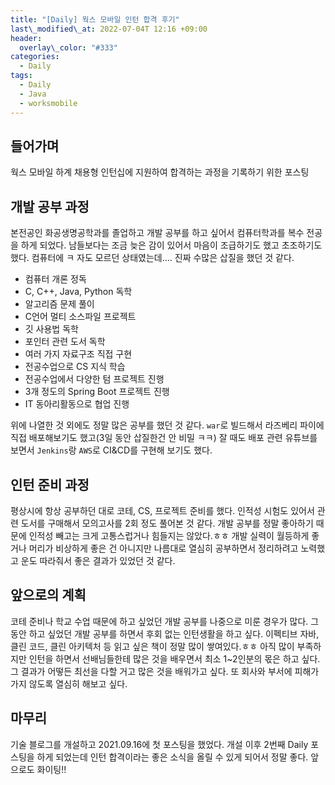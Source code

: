 ```yaml
---
title: "[Daily] 웍스 모바일 인턴 합격 후기"
last\_modified\_at: 2022-07-04T 12:16 +09:00
header:
  overlay\_color: "#333"
categories:
  - Daily
tags:
  - Daily
  - Java
  - worksmobile
---
```

## 들어가며
웍스 모바일 하계 채용형 인턴십에 지원하여 합격하는 과정을 기록하기 위한 포스팅

## 개발 공부 과정
본전공인 화공생명공학과를 졸업하고 개발 공부를 하고 싶어서 컴퓨터학과를 복수 전공을 하게 되었다. 남들보다는 조금 늦은 감이 있어서 마음이 조급하기도 했고 초조하기도 했다. 컴퓨터에 ㅋ 자도 모르던 상태였는데.... 진짜 수많은 삽질을 했던 것 같다.

- 컴퓨터 개론 정독
- C, C++, Java, Python 독학
- 알고리즘 문제 풀이
- C언어 멀티 소스파일 프로젝트
- 깃 사용법 독학
- 포인터 관련 도서 독학
- 여러 가지 자료구조 직접 구현
- 전공수업으로 CS 지식 학습
- 전공수업에서 다양한 텀 프로젝트 진행
- 3개 정도의 Spring Boot 프로젝트 진행
- IT 동아리활동으로 협업 진행

위에 나열한 것 외에도 정말 많은 공부를 했던 것 같다. `war`로 빌드해서 라즈베리 파이에 직접 배포해보기도 했고(3일 동안 삽질한건 안 비밀 ㅋㅋ) 잘 때도 배포 관련 유튜브를 보면서 `Jenkins`랑 `AWS`로 CI&CD를 구현해 보기도 했다.

## 인턴 준비 과정
평상시에 항상 공부하던 대로 코테, CS, 프로젝트 준비를 했다. 인적성 시험도 있어서 관련 도서를 구매해서 모의고사를 2회 정도 풀어본 것 같다. 개발 공부를 정말 좋아하기 때문에 인적성 빼고는 크게 고통스럽거나 힘들지는 않았다.ㅎㅎ
개발 실력이 월등하게 좋거나 머리가 비상하게 좋은 건 아니지만 나름대로 열심히 공부하면서 정리하려고 노력했고 운도 따라줘서 좋은 결과가 있었던 것 같다.

## 앞으로의 계획
코테 준비나 학교 수업 때문에 하고 싶었던 개발 공부를 나중으로 미룬 경우가 많다. 그동안 하고 싶었던 개발 공부를 하면서 후회 없는 인턴생활을 하고 싶다. 이펙티브 자바, 클린 코드, 클린 아키텍처 등 읽고 싶은 책이 정말 많이 쌓여있다.ㅎㅎ
아직 많이 부족하지만 인턴을 하면서 선배님들한테 많은 것을 배우면서 최소 1~2인분의 몫은 하고 싶다. 그 결과가 어떻든 최선을 다할 거고 많은 것을 배워가고 싶다. 또 회사와 부서에 피해가 가지 않도록 열심히 해보고 싶다.

## 마무리
기술 블로그를 개설하고 2021.09.16에 첫 포스팅을 했었다. 개설 이후 2번째 Daily 포스팅을 하게 되었는데 인턴 합격이라는 좋은 소식을 올릴 수 있게 되어서 정말 좋다. 앞으로도 화이팅!!